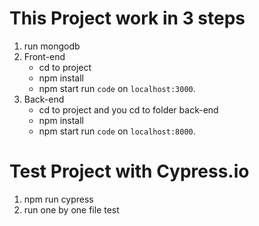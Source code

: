 # This Project work in 3 steps
  1. run mongodb
  2. Front-end
     * cd to project
     * npm install
     * npm start
    run `code` on `localhost:3000`.
  3. Back-end
     * cd to project and you cd to folder back-end
     * npm install
     * npm start
     run `code` on `localhost:8000`.

#  Test Project with Cypress.io
1. npm run cypress
2. run one by one file test